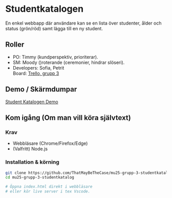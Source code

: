 # Studentkatalogen

En enkel webbapp där användare kan se en lista över studenter, ålder och status (grön/röd) samt lägga till en ny student.

## Roller
- PO: Timmy (kundperspektiv, prioriterar).
- SM: Moody ()roterande (ceremonier, hindrar slöseri).
- Developers: Sofia, Petrit  
 Board: [Trello, grupp 3](https://trello.com/b/BOxc48Xt/mu25-grupp3)  


## Demo / Skärmdumpar
<!-- kanske bild här -->
[Student Katalogen Demo](https://thatmaybethecase.github.io/mu25-grupp-3-studentkatalog/)  

## Kom igång (Om man vill köra självtext)
### Krav
- Webbläsare (Chrome/Firefox/Edge)
- (Valfritt) Node.js

### Installation & körning
```bash
git clone https://github.com/ThatMayBeTheCase/mu25-grupp-3-studentkatalog
cd mu25-grupp-3-studentkatalog

# Öppna index.html direkt i webbläsare
# eller kör live server i tex Vscode.
